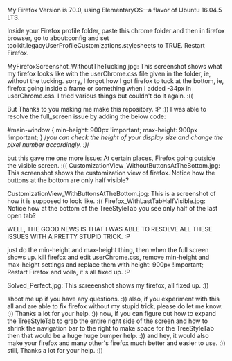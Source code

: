 My Firefox Version is 70.0, using ElementaryOS--a flavor of Ubuntu 16.04.5 LTS.

Inside your Firefox profile folder, paste this chrome folder and then in firefox browser, go to about:config and set toolkit.legacyUserProfileCustomizations.stylesheets to TRUE. Restart Firefox.

MyFirefoxScreenshot_WithoutTheTucking.jpg: This screenshot shows what my firefox looks like with the userChrome.css file given in the folder, ie, without the tucking.
sorry, I forgot how I got firefox to tuck at the bottom, ie, firefox going inside a frame or something when I added -34px in userChrome.css. I tried various things but couldn't do it again. :((

But Thanks to you making me make this repository. :P :)) I was able to resolve the full_screen issue by adding the below code:

#main-window {
    min-height: 900px !important;
    max-height: 900px !important;
} /*you can check the height of your display size and change the pixel number accordingly. :)*/

but this gave me one more issue: At certain places, Firefox going outside the visible screen. :((
CustomizationView_WithoutButtonsAtTheBottom.jpg: This screenshot shows the customization view of firefox. Notice how the buttons at the bottom are only half visible?

CustomizationView_WithButtonsAtTheBottom.jpg: This is a screenshot of how it is supposed to look like. :((
Firefox_WithLastTabHalfVisible.jpg: Notice how at the bottom of the TreeStyleTab you see only half of the last open tab?

WELL, THE GOOD NEWS IS THAT I WAS ABLE TO RESOLVE ALL THESE ISSUES WITH A PRETTY STUPID TRICK. :P

just do the min-height and max-height thing, then when the full screen shows up. kill firefox and edit userChrome.css, remove min-height and max-height settings and replace them with height: 900px !important; Restart Firefox and voila, it's all fixed up. :P

Solved_Perfect.jpg: This screeenshot shows my firefox, all fixed up. :))

shoot me up if you have any questions. :))
also, if you experiment with this all and are able to fix firefox without my stupid trick, please do let me know. :)) Thanks a lot for your help. :))
now, if you can figure out how to expand the TreeStyleTab to grab the entire right side of the screen and how to shrink the navigation bar to the right to make space for the TreeStyleTab then that would be a huge huge bumper help. :))
and hey, it would also make your firefox and many other's firefox much better and easier to use. :))
still, Thanks a lot for your help. :))


